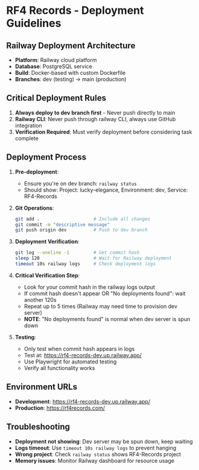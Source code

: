 # RF4 Records - Deployment Guidelines

## Railway Deployment Architecture
- **Platform**: Railway cloud platform
- **Database**: PostgreSQL service
- **Build**: Docker-based with custom Dockerfile
- **Branches**: dev (testing) → main (production)

## Critical Deployment Rules
1. **Always deploy to dev branch first** - Never push directly to main
2. **Railway CLI**: Never push through railway CLI, always use GitHub integration
3. **Verification Required**: Must verify deployment before considering task complete

## Deployment Process
1. **Pre-deployment**:
   - Ensure you're on dev branch: `railway status`
   - Should show: Project: lucky-elegance, Environment: dev, Service: RF4-Records

2. **Git Operations**:
   ```bash
   git add .                    # Include all changes
   git commit -m "descriptive message"
   git push origin dev          # Push to dev branch
   ```

3. **Deployment Verification**:
   ```bash
   git log --oneline -1         # Get commit hash
   sleep 120                    # Wait for Railway deployment
   timeout 10s railway logs     # Check deployment logs
   ```

4. **Critical Verification Step**:
   - Look for your commit hash in the railway logs output
   - If commit hash doesn't appear OR "No deployments found": wait another 120s
   - Repeat up to 5 times (Railway may need time to provision dev server)
   - **NOTE**: "No deployments found" is normal when dev server is spun down

5. **Testing**:
   - Only test when commit hash appears in logs
   - Test at: https://rf4-records-dev.up.railway.app/
   - Use Playwright for automated testing
   - Verify all functionality works

## Environment URLs
- **Development**: https://rf4-records-dev.up.railway.app/
- **Production**: https://rf4records.com/

## Troubleshooting
- **Deployment not showing**: Dev server may be spun down, keep waiting
- **Logs timeout**: Use `timeout 10s railway logs` to prevent hanging
- **Wrong project**: Check `railway status` shows RF4-Records project
- **Memory issues**: Monitor Railway dashboard for resource usage